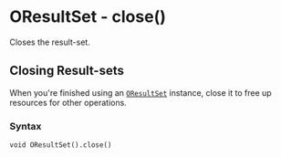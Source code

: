 
# OResultSet - close()

Closes the result-set.

## Closing Result-sets

When you're finished using an [`OResultSet`](../OResultSet.md) instance, close it to free up resources for other operations.

### Syntax

```
void OResultSet().close()
```


